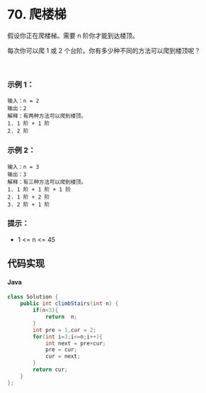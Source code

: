 # 70. 爬楼梯

假设你正在爬楼梯。需要 n 阶你才能到达楼顶。

每次你可以爬 1 或 2 个台阶。你有多少种不同的方法可以爬到楼顶呢？

 

### 示例 1：
```
输入：n = 2
输出：2
解释：有两种方法可以爬到楼顶。
1. 1 阶 + 1 阶
2. 2 阶
```
### 示例 2：
```
输入：n = 3
输出：3
解释：有三种方法可以爬到楼顶。
1. 1 阶 + 1 阶 + 1 阶
2. 1 阶 + 2 阶
3. 2 阶 + 1 阶
```

### 提示：

 - 1 <= n <= 45



## 代码实现
#### Java
```Java
class Solution {
    public int climbStairs(int n) {
        if(n<3){
            return  n;
        }
        int pre = 1,cur = 2;
        for(int i=3;i<=n;i++){
            int next = pre+cur;
            pre = cur;
            cur = next;
        }
        return cur;
    }
};
```